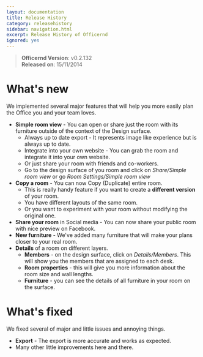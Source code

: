 ```yaml
---
layout: documentation
title: Release History
category: releasehistory
sidebar: navigation.html
excerpt: Release History of Officernd
ignored: yes
---
```


<a name="15-11-2014"></a>
> **Officernd Version**: v0.2.132  
> **Released on**: 15/11/2014

# What's new
We implemented several major features that will help you more easily plan the Office you and your team loves.

* **Simple room view** - You can open or share just the room with its furniture outside of the context of the Design surface.
    * Always up to date export - It represents image like experience but is always up to date.
    * Integrate into your own website - You can grab the room and integrate it into your own website.
    * Or just share your room with friends and co-workers.
    * Go to the design surface of you room and click on *Share/Simple room view* or go *Room Settings/Simple room view*
* **Copy a room** - You can now Copy (Duplicate) entire room.
    * This is really handy feature if you want to create a **different version** of your room.
    * You have different layouts of the same room.
    * Or you want to experiment with your room without modifying the original one.
* **Share your room** in Social media - You can now share your public room with nice preview on Facebook.
* **New furniture** - We've added many furniture that will make your plans closer to your real room.
* **Details** of a room on different layers.
    * **Members** - on the design surface, click on *Details/Members*. This will show you the members that are assigned to each desk.
    * **Room properties** - this will give you more information about the room size and wall lengths.
    * **Furniture** - you can see the details of all furniture in your room on the surface.

# What's fixed
We fixed several of major and little issues and annoying things.

* **Export** - The export is more accurate and works as expected.
* Many other little improvements here and there.


